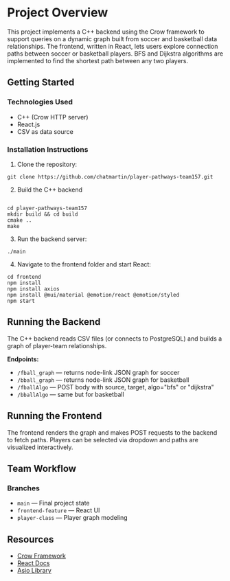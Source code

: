 <h1>Project Overview</h1>

<p>This project implements a C++ backend using the Crow framework to support queries on a dynamic graph built from soccer and basketball data relationships. The frontend, written in React, lets users explore connection paths between soccer or basketball players. BFS and Dijkstra algorithms are implemented to find the shortest path between any two players.</p>

<h2>Getting Started</h2>

<h3>Technologies Used</h3>
<ul>
  <li>C++ (Crow HTTP server)</li>
  <li>React.js</li>
  <li>CSV as data source</li>
</ul>

<h3>Installation Instructions</h3>
<ol>
  <li>Clone the repository:</li>
</ol>

<pre><code>git clone https://github.com/chatmartin/player-pathways-team157.git</code></pre>

<ol start="2">
  <li>Build the C++ backend</li>
</ol>

<pre><code>
cd player-pathways-team157
mkdir build && cd build
cmake ..
make
</code></pre>

<ol start="3">
  <li>Run the backend server:</li>
</ol>
<pre><code>./main</code></pre>

<ol start="4">
  <li>Navigate to the frontend folder and start React:</li>
</ol>
<pre><code>cd frontend
npm install
npm install axios
npm install @mui/material @emotion/react @emotion/styled
npm start
</code></pre>

<h2>Running the Backend</h2>

<p>The C++ backend reads CSV files (or connects to PostgreSQL) and builds a graph of player-team relationships.</p>

<p><strong>Endpoints:</strong></p>
<ul>
  <li><code>/fball_graph</code> — returns node-link JSON graph for soccer</li>
  <li><code>/bball_graph</code> — returns node-link JSON graph for basketball</li>
  <li><code>/fballAlgo</code> — POST body with source, target, algo="bfs" or "dijkstra"</li>
  <li><code>/bballAlgo</code> — same but for basketball</li>
</ul>

<h2>Running the Frontend</h2>

<p>The frontend renders the graph and makes POST requests to the backend to fetch paths. Players can be selected via dropdown and paths are visualized interactively.</p>

<h2>Team Workflow</h2>

<h3>Branches</h3>
<ul>
  <li><code>main</code> — Final project state</li>
  <li><code>frontend-feature</code> — React UI</li>
  <li><code>player-class</code> — Player graph modeling</li>
</ul>

<h2>Resources</h2>
<ul>
  <li><a href="https://github.com/CrowCpp/Crow">Crow Framework</a></li>
  <li><a href="https://reactjs.org">React Docs</a></li>
  <li><a href="https://github.com/chriskohlhoff/asio/releases/tag/asio-1-18-2">Asio Library</a></li>
</ul>

